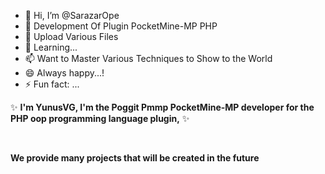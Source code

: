 - 👋 Hi, I’m @SarazarOpe
- 👀 Development Of Plugin PocketMine-MP PHP
- 🌱 Upload Various Files
- 💞️ Learning...
- 📫 Want to Master Various Techniques to Show to the World
- 😄 Always happy...!
- ⚡ Fun fact: ...

<!---
YunusVG/YunusVG is a ✨ special ✨ repository because its `README.md` (this file) appears on your GitHub profile.
You can click the Preview link to take a look at your changes.
--->
✨ **I'm YunusVG, I'm the Poggit Pmmp PocketMine-MP developer for the PHP oop programming language plugin,** ✨

<br />

**We provide many projects that will be created in the future**

